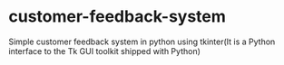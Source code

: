# customer-feedback-system





Simple customer feedback system in python using tkinter(It is a Python interface to the Tk GUI toolkit shipped with Python)

